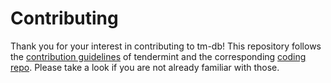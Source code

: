 # Contributing

Thank you for your interest in contributing to tm-db! This repository follows
the [contribution guidelines] of tendermint and the corresponding [coding repo].
Please take a look if you are not already familiar with those.

[contribution guidelines]: https://github.com/tendermint/tendermint/blob/master/CONTRIBUTING.md

[coding repo]: https://github.com/tendermint/coding
